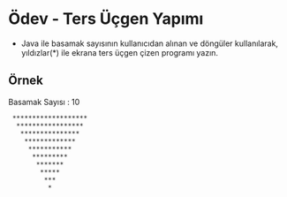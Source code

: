 # Ödev - Ters Üçgen Yapımı

- Java ile basamak sayısının kullanıcıdan alınan ve döngüler kullanılarak, yıldızlar(\*) ile ekrana ters üçgen çizen programı yazın.

## Örnek

Basamak Sayısı : 10

```
 *******************
  *****************
   ***************
    *************
     ***********
      *********
       *******
        *****
         ***
          *
```
